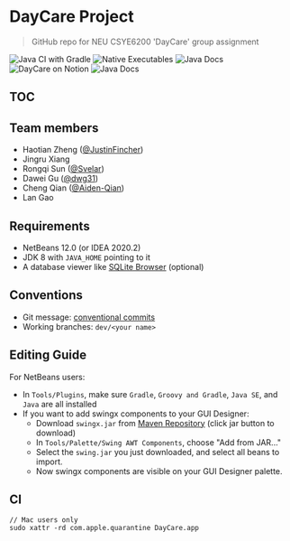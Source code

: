 # DayCare Project

> GitHub repo for NEU CSYE6200 'DayCare' group assignment 

![Java CI with Gradle](https://github.com/JustinFincher/NEU-CSYE6200-DayCare/workflows/Java%20CI%20with%20Gradle/badge.svg)
![Native Executables](https://github.com/JustinFincher/NEU-CSYE6200-DayCare/workflows/Native%20Executables/badge.svg)
![Java Docs](https://github.com/JustinFincher/NEU-CSYE6200-DayCare/workflows/Java%20Docs/badge.svg)
![[DayCare on Notion](https://www.notion.so/haotianzheng/Day-Care-Project-2dd785efa2bd46fb86c105c362ae5d76)](https://img.shields.io/badge/DayCare-on%20Notion-brightgreen)
![[Java Docs](https://justinfincher.github.io/NEU-CSYE6200-DayCare/)](https://img.shields.io/badge/View-JavaDoc-blue)

## TOC

## Team members
- Haotian Zheng ([@JustinFincher](https://github.com/JustinFincher))
- Jingru Xiang
- Rongqi Sun ([@Svelar](https://github.com/Svelar))
- Dawei Gu ([@dwg31](https://github.com/dwg31))
- Cheng Qian ([@Aiden-Qian](https://github.com/Aiden-Qian))
- Lan Gao

## Requirements
- NetBeans 12.0 (or IDEA 2020.2)
- JDK 8 with `JAVA_HOME` pointing to it
- A database viewer like [SQLite Browser](https://sqlitebrowser.org/dl/) (optional)

## Conventions
- Git message: [conventional commits](https://www.conventionalcommits.org/zh-hans/v1.0.0-beta.4/)
- Working branches: `dev/<your name>`

## Editing Guide

For NetBeans users:

- In `Tools/Plugins`, make sure `Gradle`, `Groovy and Gradle`, `Java SE`, and `Java` are all installed
- If you want to add swingx components to your GUI Designer:
    - Download `swingx.jar` from [Maven Repository](https://mvnrepository.com/artifact/org.swinglabs.swingx/swingx-all/1.6.5-1) (click jar button to download)
    - In `Tools/Palette/Swing AWT Components`, choose "Add from JAR..."
    - Select the `swing.jar` you just downloaded, and select all beans to import.
    - Now swingx components are visible on your GUI Designer palette.

## CI

```
// Mac users only
sudo xattr -rd com.apple.quarantine DayCare.app
```